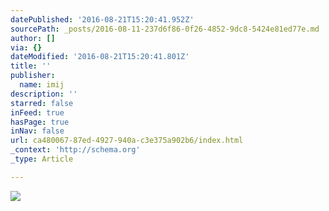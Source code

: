 ```yaml
---
datePublished: '2016-08-21T15:20:41.952Z'
sourcePath: _posts/2016-08-11-237d6f86-0f26-4852-9dc8-5424e81ed77e.md
author: []
via: {}
dateModified: '2016-08-21T15:20:41.801Z'
title: ''
publisher:
  name: imij
description: ''
starred: false
inFeed: true
hasPage: true
inNav: false
url: ca480067-87ed-4927-940a-c3e375a902b6/index.html
_context: 'http://schema.org'
_type: Article

---
```

![](https://the-grid-user-content.s3-us-west-2.amazonaws.com/ffa2d502-1a8f-4e09-8b7e-ab81a5c43986.jpg)